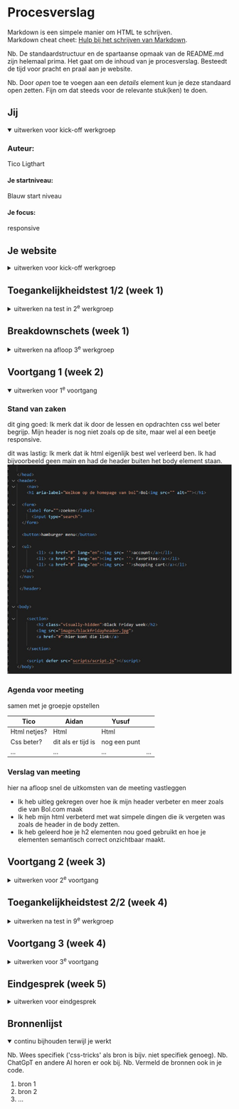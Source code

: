 # Procesverslag
Markdown is een simpele manier om HTML te schrijven.  
Markdown cheat cheet: [Hulp bij het schrijven van Markdown](https://github.com/adam-p/markdown-here/wiki/Markdown-Cheatsheet).

Nb. De standaardstructuur en de spartaanse opmaak van de README.md zijn helemaal prima. Het gaat om de inhoud van je procesverslag. Besteedt de tijd voor pracht en praal aan je website.

Nb. Door *open* toe te voegen aan een *details* element kun je deze standaard open zetten. Fijn om dat steeds voor de relevante stuk(ken) te doen.





## Jij

<details open>
  <summary>uitwerken voor kick-off werkgroep</summary>

  ### Auteur:
  Tico Ligthart

  #### Je startniveau:
  Blauw start niveau

  #### Je focus:
  responsive
 
</details>





## Je website

<details>
  <summary>uitwerken voor kick-off werkgroep</summary>

  ### Je opdracht:
  Bol.com 
  https://www.bol.com/nl/nl/

  #### Screenshot(s) van de eerste pagina (small screen): 
  Bol home page 
  <img src="readme-images/bolpagina1.jpg" width="375px" alt="De homepage van bol.com">

  #### Screenshot(s) van de tweede pagina (small screen):
  Bol boeken page 
  <img src="readme-images/bolpagina2.jpg" width="375px" alt="Een specifieke categorie van bol.com, boeken, waarbij er allemaal filter mogelijkheden staan">
 
</details>



## Toegankelijkheidstest 1/2 (week 1)

<details>
  <summary>uitwerken na test in 2<sup>e</sup> werkgroep</summary>

  ### Bevindingen
  Lijst met je bevindingen die in de test naar voren kwamen:
  1. Niet elke button/link is goed omschreven. De meeste buttons en links hebben wel een goede naam, maar sommige heten gewoon "button" of "link".
  2. Html elementen zoals h1 etc zijn allemaal netjes toegepast.


</details>



## Breakdownschets (week 1)

<details>
  <summary>uitwerken na afloop 3<sup>e</sup> werkgroep</summary>

  ### de hele pagina: 
  <img src="readme-images/dummy-plaatje.jpg" width="375px" alt="breakdown van de hele pagina">

  ### dynamisch deel (bijv menu): 
  <img src="readme-images/dummy-plaatje.jpg" width="375px" alt="breakdown van een dynamisch deel">

  ### wellicht nog een dynamisch deel (bijv filter): 
  <img src="readme-images/dummy-plaatje.jpg" width="375px" alt="breakdown van nog een dynamisch deel">

</details>





## Voortgang 1 (week 2)

<details open>
  <summary>uitwerken voor 1<sup>e</sup> voortgang</summary>

  ### Stand van zaken
  dit ging goed: Ik merk dat ik door de lessen en opdrachten css wel beter begrijp. Mijn header is nog niet zoals op de site, maar wel al een beetje responsive.
  
  dit was lastig: Ik merk dat ik html eigenlijk best wel verleerd ben. Ik had bijvoorbeeld geen main en had de header buiten het body element staan.
   <img src="readme-images/codehtml1.jpg"  alt="Html code voor voortgang gesprek 1">


  ### Agenda voor meeting
  samen met je groepje opstellen

  | Tico           | Aidan              | Yusuf        |                  |
  | ---            | ---                | ---          | ---              |
  | Html netjes?   | Html               | Html         |                  |
  | Css beter?     | dit als er tijd is | nog een punt |                  |
  | ...            | ...                | ...          | ...              |


  ### Verslag van meeting
  hier na afloop snel de uitkomsten van de meeting vastleggen

  - Ik heb uitleg gekregen over hoe ik mijn header verbeter en meer zoals die van Bol.com maak
  - Ik heb mijn html verbeterd met wat simpele dingen die ik vergeten was zoals de header in de body zetten.
  - Ik heb geleerd hoe je h2 elementen nou goed gebruikt en hoe je elementen semantisch correct onzichtbaar maakt.

</details>





## Voortgang 2 (week 3)

<details>
  <summary>uitwerken voor 2<sup>e</sup> voortgang</summary>

  ### Stand van zaken
  Goed:  ik heb geleerd mediaquery te gebruiken en dit toegepast.
  <img src='readme-images/websiteresponsiveheader1.jpg'>
  <img src='readme-images/websiteresponsiveheader2.jpg'>

  Lastig: Ik heb niet super veel voortgang gemaakt deze week. Ik zit erg vast bij dingen die niet goed willen lukken.


  ### Agenda voor meeting
  samen met je groepje opstellen

 Tico
    1.Css img responsiveness
    2.Css carousel

  Aidan
    1. 

  Yusuf
    1.

  ### Verslag van meeting
  hier na afloop snel de uitkomsten van de meeting vastleggen

  - punt 1
  - punt 2
  - nog een punt
- ...

</details>





## Toegankelijkheidstest 2/2 (week 4)

<details>
  <summary>uitwerken na test in 9<sup>e</sup> werkgroep</summary>

  ### Bevindingen
  Lijst met je bevindingen die in de test naar voren kwamen (geef ook aan wat er verbeterd is):

</details>





## Voortgang 3 (week 4)

<details>
  <summary>uitwerken voor 3<sup>e</sup> voortgang</summary>

  ### Stand van zaken
  hier dit ging goed & dit was lastig (neem ook screenshots op van delen van je website en code)


  ### Agenda voor meeting
  samen met je groepje opstellen

  | student 1      | student 2          | student 3    | student 4        |
  | ---            | ---                | ---          | ---              |
  | dit bespreken  | en dit             | en ik dit    | en dan ik dat    |
  | en dat ook nog | dit als er tijd is | nog een punt | dit wil ik zeker |
  | ...            | ...                | ...          | ...              |


  ### Verslag van meeting
  hier na afloop snel de uitkomsten van de meeting vastleggen

  - punt 1
  - punt 2
  - nog een punt
  - ...

</details>





## Eindgesprek (week 5)

<details>
  <summary>uitwerken voor eindgesprek</summary>

  ### Je uitkomst - karakteristiek screenshots:
  <img src="readme-images/dummy-plaatje.jpg" width="375px" alt="uitomst opdracht 1">


  ### Dit ging goed/Heb ik geleerd: 
  Korte omschrijving met plaatjes

  <img src="readme-images/dummy-plaatje.jpg" width="375px" alt="top">


  ### Dit was lastig/Is niet gelukt:
  Korte omschrijving met plaatjes

  <img src="readme-images/dummy-plaatje.jpg" width="375px" alt="bummer">
</details>





## Bronnenlijst

<details open>
  <summary>continu bijhouden terwijl je werkt</summary>

  Nb. Wees specifiek ('css-tricks' als bron is bijv. niet specifiek genoeg). 
  Nb. ChatGpT en andere AI horen er ook bij.
  Nb. Vermeld de bronnen ook in je code.

  1. bron 1
  2. bron 2
  3. ...

</details>